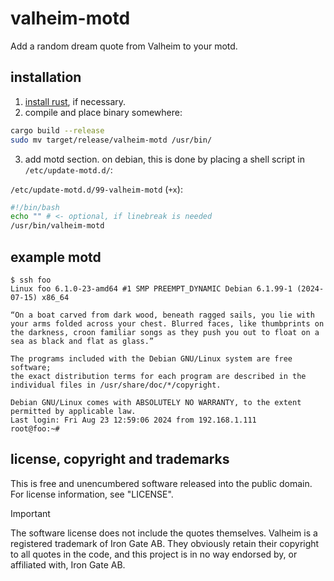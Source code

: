 # valheim-motd

Add a random dream quote from Valheim to your motd.

## installation

1. [install rust](https://www.rust-lang.org/tools/install), if
   necessary.
2. compile and place binary somewhere:

```bash
cargo build --release
sudo mv target/release/valheim-motd /usr/bin/
```

3. add motd section. on debian, this is done by placing a shell script
   in `/etc/update-motd.d/`:

`/etc/update-motd.d/99-valheim-motd` (`+x`):

```bash
#!/bin/bash
echo "" # <- optional, if linebreak is needed
/usr/bin/valheim-motd
```

## example motd

```plain
$ ssh foo
Linux foo 6.1.0-23-amd64 #1 SMP PREEMPT_DYNAMIC Debian 6.1.99-1 (2024-07-15) x86_64

“On a boat carved from dark wood, beneath ragged sails, you lie with
your arms folded across your chest. Blurred faces, like thumbprints on
the darkness, croon familiar songs as they push you out to float on a
sea as black and flat as glass.”

The programs included with the Debian GNU/Linux system are free software;
the exact distribution terms for each program are described in the
individual files in /usr/share/doc/*/copyright.

Debian GNU/Linux comes with ABSOLUTELY NO WARRANTY, to the extent
permitted by applicable law.
Last login: Fri Aug 23 12:59:06 2024 from 192.168.1.111
root@foo:~#
```

## license, copyright and trademarks

This is free and unencumbered software released into the public
domain. For license information, see "LICENSE".

> [!IMPORTANT]
> The software license does not include the quotes themselves. Valheim
> is a registered trademark of Iron Gate AB. They obviously retain their
> copyright to all quotes in the code, and this project is in no way
> endorsed by, or affiliated with, Iron Gate AB.
